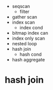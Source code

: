 

* seqscan
    * filter
* gather scan
* index scan
    * index cond
* bitmap index can
* index only scan
* nested loop
* hash join
    * hash cond
* hash aggregate



# hash join

